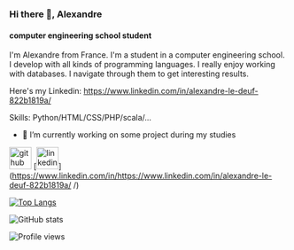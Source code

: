 ### Hi there 👋, Alexandre
#### computer engineering school student
I'm Alexandre from France. I'm a student in a computer engineering school. I develop with all kinds of programming languages.
I really enjoy working with databases. I navigate through them to get interesting results.

Here's my Linkedin: https://www.linkedin.com/in/alexandre-le-deuf-822b1819a/ 

Skills: Python/HTML/CSS/PHP/scala/...

- 🔭 I’m currently working on some project during my studies 


[<img src='https://cdn.jsdelivr.net/npm/simple-icons@3.0.1/icons/github.svg' alt='github' height='40'>](https://github.com/Alexandreledeuf)  [<img src='https://cdn.jsdelivr.net/npm/simple-icons@3.0.1/icons/linkedin.svg' alt='linkedin' height='40'>](https://www.linkedin.com/in/https://www.linkedin.com/in/alexandre-le-deuf-822b1819a/ /)  

[![Top Langs](https://github-readme-stats.vercel.app/api/top-langs/?username=Alexandreledeuf)](https://github.com/anuraghazra/github-readme-stats)

![GitHub stats](https://github-readme-stats.vercel.app/api?username=Alexandreledeuf&show_icons=true)  

![Profile views](https://gpvc.arturio.dev/Alexandreledeuf)  
